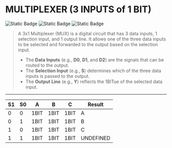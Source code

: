 # MULTIPLEXER (3 INPUTS of 1 BIT)
![Static Badge](https://img.shields.io/badge/IN-1_BIT-blue)
![Static Badge](https://img.shields.io/badge/OUT-1_BIT-blue)
![Static Badge](https://img.shields.io/badge/2_SELECTORS-1_BIT-blue)

> A 3x1 Multiplexer (MUX) is a digital circuit that has 3 data inputs, 1 selection input, and 1 output line. It allows one of the three data inputs to be selected and forwarded to the output based on the selection input.
> - The **Data Inputs** (e.g., **D0**, **D1**, and **D2**) are the signals that can be routed to the output.
> - The **Selection Input** (e.g., **S**) determines which of the three data inputs is passed to the output.
> - The **Output Line** (e.g., **Y**) reflects the 1BITue of the selected data input.
---
<div align="center">

| **S1** | **S0** | **A** | **B** | **C** | **Result** |
|--------|--------|-------|-------|-------|------------|
| 0      | 0      | 1BIT  | 1BIT  | 1BIT  | A          |
| 0      | 1      | 1BIT  | 1BIT  | 1BIT  | B          |
| 1      | 0      | 1BIT  | 1BIT  | 1BIT  | C          |
| 1      | 1      | 1BIT  | 1BIT  | 1BIT  | UNDEFINED  |


</div>